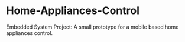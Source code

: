 # Home-Appliances-Control
Embedded System Project:  A small prototype for a mobile based home appliances control.
